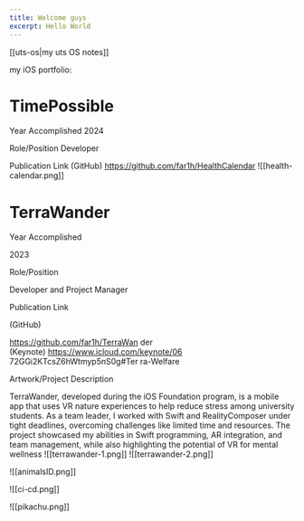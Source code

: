 ```yaml
---
title: Welcome guys
excerpt: Hello World
---
```

[[uts-os|my uts OS notes]] 
 
my iOS portfolio:
# TimePossible

Year Accomplished
2024

Role/Position
Developer

Publication Link
(GitHub) https://github.com/far1h/HealthCalendar
![[health-calendar.png]]

# TerraWander

Year Accomplished

2023

Role/Position

Developer and Project Manager

Publication Link

(GitHub)

https://github.com/far1h/TerraWan der  
(Keynote) https://www.icloud.com/keynote/06 72GGi2KTcsZ6hWtmyp5nS0g#Ter ra-Welfare

Artwork/Project Description

TerraWander, developed during the iOS Foundation program, is a mobile app that uses VR nature experiences to help reduce stress among university students. As a team leader, I worked with Swift and RealityComposer under tight deadlines, overcoming challenges like limited time and resources. The project showcased my abilities in Swift programming, AR integration, and team management, while also highlighting the potential of VR for mental wellness
![[terrawander-1.png]]
![[terrawander-2.png]]

![[animalsID.png]]

![[ci-cd.png]]

![[pikachu.png]]
<!--
Publish your Obsidian Notes with a highly customizable Next.JS blog starter template. Features:
- Supports most Obsidian syntax (e.g. Link Previews,  Links, etc.). Uses [obsidian-export](https://github.com/zoni/obsidian-export).
- URLs are based on folder structure
- Backlinks can be added outside of the markdown files (using the [PreviewLink](https://github.com/matthewwong525/linked-blog-starter/blob/main/components/misc/preview-link.tsx) component)
- Full-text search

## [[how-linked-blog-starter-works|How it works]]
![[how-linked-blog-starter-works]]

## Getting Started
### [[home|Demo]]
Additionally, you can deploy the example using [Vercel](https://vercel.com/new/git/external?repository-url=https://github.com/matthewwong525/linked-blog-starter&project-name=linked-blog-starter&repository-name=linked-blog-starter) or preview live with [StackBlitz](https://stackblitz.com/github/matthewwong525/linked-blog-starter)

### [[publish-your-obsidian-notes-with-linked-blog-starter|Publish your Obsidian Vault]]
Click the link above to find out how to publish your own notes!

### [[deploy-a-custom-linked-blog-starter|Customize this template]]
Here is an example of how I [forked this repo](https://github.com/fleetingnotes/fleeting-notes-website) to create a landing page for [Fleeting Notes](https://www.fleetingnotes.app/).

![[fn-website-demo.gif]]


